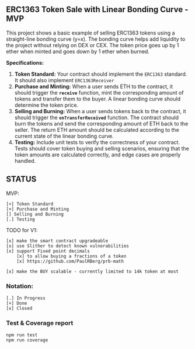 ## ERC1363 Token Sale with Linear Bonding Curve - MVP

This project shows a basic example of selling ERC1363 tokens using a straight-line bonding curve (y=x). The bonding curve helps add liquidity to the project without relying on DEX or CEX. The token price goes up by 1 ether when minted and goes down by 1 ether when burned.

**Specifications:**

1. **Token Standard:** Your contract should implement the `ERC1363` standard. It should also implement `ERC1363Receiver`
2. **Purchase and Minting:** When a user sends ETH to the contract, it should trigger the **`receive`** function, mint the corresponding amount of tokens and transfer them to the buyer. A linear bonding curve should determine the token price.
3. **Selling and Burning:** When a user sends tokens back to the contract, it should trigger the **`onTransferReceived`** function. The contract should burn the tokens and send the corresponding amount of ETH back to the seller. The return ETH amount should be calculated according to the current state of the linear bonding curve.
4. **Testing:** Include unit tests to verify the correctness of your contract. Tests should cover token buying and selling scenarios, ensuring that the token amounts are calculated correctly, and edge cases are properly handled.

## STATUS

MVP:

    [+] Token Standard
    [+] Purchase and Minting
    [] Selling and Burning
    [.] Testing

TODO for V1:

    [x] make the smart contract upgradeable
    [x] use Slither to detect known vulnerabilities
    [x] support Fixed point decimals
        [x] to allow buying a fractions of a token
        [x] https://github.com/PaulRBerg/prb-math

    [x] make the BUY scalable - currently limited to 14k token at most

### Notation:

```
[.] In Progress
[+] Done
[x] Closed
```


### Test & Coverage report
```
npm run test
npm run coverage
```
